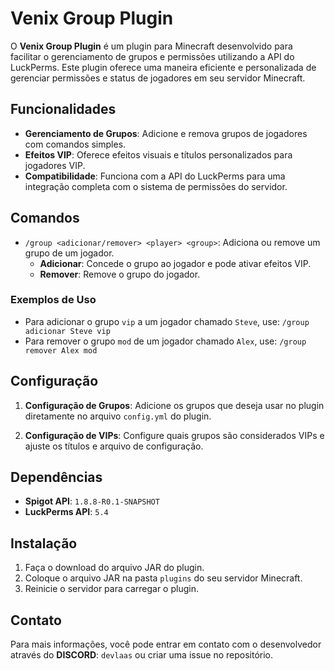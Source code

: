 # Venix Group Plugin

O **Venix Group Plugin** é um plugin para Minecraft desenvolvido para facilitar o gerenciamento de grupos e permissões utilizando a API do LuckPerms. Este plugin oferece uma maneira eficiente e personalizada de gerenciar permissões e status de jogadores em seu servidor Minecraft.

## Funcionalidades

- **Gerenciamento de Grupos**: Adicione e remova grupos de jogadores com comandos simples.
- **Efeitos VIP**: Oferece efeitos visuais e títulos personalizados para jogadores VIP.
- **Compatibilidade**: Funciona com a API do LuckPerms para uma integração completa com o sistema de permissões do servidor.

## Comandos

- `/group <adicionar/remover> <player> <group>`: Adiciona ou remove um grupo de um jogador.
  - **Adicionar**: Concede o grupo ao jogador e pode ativar efeitos VIP.
  - **Remover**: Remove o grupo do jogador.

### Exemplos de Uso

- Para adicionar o grupo `vip` a um jogador chamado `Steve`, use: `/group adicionar Steve vip`
- Para remover o grupo `mod` de um jogador chamado `Alex`, use: `/group remover Alex mod`


## Configuração

1. **Configuração de Grupos**: Adicione os grupos que deseja usar no plugin diretamente no arquivo `config.yml` do plugin.

2. **Configuração de VIPs**: Configure quais grupos são considerados VIPs e ajuste os títulos e arquivo de configuração.

## Dependências

- **Spigot API**: `1.8.8-R0.1-SNAPSHOT`
- **LuckPerms API**: `5.4`

## Instalação

1. Faça o download do arquivo JAR do plugin.
2. Coloque o arquivo JAR na pasta `plugins` do seu servidor Minecraft.
3. Reinicie o servidor para carregar o plugin.

## Contato

Para mais informações, você pode entrar em contato com o desenvolvedor através do **DISCORD**: `devlaas` ou criar uma issue no repositório.


